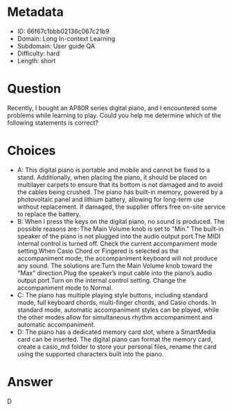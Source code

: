 # Metadata

- ID: 66f67c1bbb02136c067c21b9
- Domain: Long In-context Learning
- Subdomain: User guide QA
- Difficulty: hard
- Length: short

# Question

Recently, I bought an AP80R series digital piano, and I encountered some problems while learning to play. Could you help me determine which of the following statements is correct?

# Choices

- A: This digital piano is portable and mobile and cannot be fixed to a stand. Additionally, when placing the piano, it should be placed on multilayer carpets to ensure that its bottom is not damaged and to avoid the cables being crushed.
The piano has built-in memory, powered by a photovoltaic panel and lithium battery, allowing for long-term use without replacement. If damaged, the supplier offers free on-site service to replace the battery.
- B: When I press the keys on the digital piano, no sound is produced. The possible reasons are: The Main Volume knob is set to "Min." The built-in speaker of the piano is not plugged into the audio output port.The MIDI internal control is turned off. Check the current accompaniment mode setting.When Casio Chord or Fingered is selected as the accompaniment mode, the accompaniment keyboard will not produce any sound.
The solutions are:Turn the Main Volume knob toward the "Max" direction.Plug the speaker’s input cable into the piano’s audio output port.Turn on the internal control setting. Change the accompaniment mode to Normal.
- C: The piano has multiple playing style buttons, including standard mode, full keyboard chords, multi-finger chords, and Casio chords. In standard mode, automatic accompaniment styles can be played, while the other modes allow for simultaneous rhythm accompaniment and automatic accompaniment.
- D: The piano has a dedicated memory card slot, where a SmartMedia card can be inserted. The digital piano can format the memory card, create a casio_md folder to store your personal files, rename the card using the supported characters built into the piano.

# Answer

D
